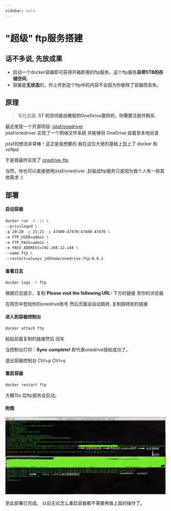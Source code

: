 ```yaml
---
sidebar: auto
---
```


# "超级" ftp服务搭建

## 话不多说, 先放成果

- 启动一个docker容器即可获得开箱即用的ftp服务，这个ftp服务**自带5TB的存储空间**。
- 容器是**无状态**的，你上传到这个ftp中的内容不会因为你删除了容器而丢失。

## 原理

> 写在前面: **5T 的空间是由微软的OneDrive提供的，你需要注册并购买.**

最近发现一个开源项目: [jstaf/onedriver](https://github.com/jstaf/onedriver)   
jstaf/onedriver 实现了一个网络文件系统 并能够将 OneDrive 挂载至本地目录

jstaf的想法非常棒！这正是我想要的 我在这位大佬的基础上加上了 docker 和 vsftpd

于是我最终实现了 [onedrive-ftp](https://github.com/jdkhome/onedrive-ftp) 

当然，你也可以直接使用jstaf/onedriver ,封装成ftp服务只是因为我个人有一些其他需求 :)


## 部署

#### 启动容器

```sh
docker run -d -it \
--privileged \
-p 20:20 -p 21:21 -p 47400-47470:47400-47470 \
-e FTP_USER=admin \
-e FTP_PASS=admin \
-e PASV_ADDRESS=192.168.12.144 \
--name ftp \
--restart=always jdkhome/onedrive-ftp:0.0.1
```

#### 查看日志

```sh
docker logs -f ftp
```

根据日志提示，复制 **Please visit the following URL:** 下方的链接 至你的浏览器

在网页中登陆你的onedrive账号 然后页面会自动跳转, 复制跳转到的链接

#### 进入到容器控制台

```sh
docker attach ftp
```

粘贴前面复制的链接然后 回车

当控制台打印：**Sync complete!** 即代表onedrive授权成功了。

退出容器控制台
Ctrl+p Ctrl+q

#### 重启容器

```sh
docker restart ftp
```

大概15s 后ftp服务会启动。

#### 附图

![](./onedrive-ftp/deploy.png)

至此部署已完成。
以后无论怎么重启容器都不需要再做上面的操作了。

